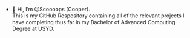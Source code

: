 - 👋 Hi, I’m @Scoooops (Cooper). \
This is my GitHub Respository containing all of the relevant projects I have completing thus far in my Bachelor of Advanced Computing Degree at USYD.
